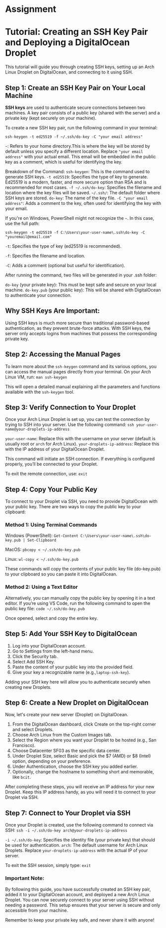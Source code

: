 # Assignment

# Tutorial: Creating an SSH Key Pair and Deploying a DigitalOcean Droplet

This tutorial will guide you through creating SSH keys, setting up an Arch Linux Droplet on DigitalOcean, and connecting to it using SSH.

## Step 1: Create an SSH Key Pair on Your Local Machine

**SSH keys** are used to authenticate secure connections between two machines. A key pair consists of a public key (shared with the server) and a private key (kept securely on your machine).

To create a new SSH key pair, run the following command in your terminal:


`ssh-keygen -t ed25519 -f ~/.ssh/do-key -C "your email address"`

`~`: Refers to your home directory.This is where the key will be stored by default unless you specify a different location.
Replace `"your email address"` with your actual email. This email will be embedded in the public key as a comment, which is useful for identifying the key.

Breakdown of the Command:
`ssh-keygen`: This is the command used to generate SSH keys.
`-t ed25519`: Specifies the type of key to generate. Ed25519 is a modern, faster, and more secure option than RSA and is recommended for most cases.
`-f ~/.ssh/do-key`: Specifies the filename and location where the key files will be saved.
`~/.ssh/`: The default folder where SSH keys are stored.
`do-key`: The name of the key file.
`-C "your email address"`: Adds a comment to the key, often used for identifying the key with your email.

If you're on Windows, PowerShell might not recognize the `~`. In this case, use the full path:

`ssh-keygen -t ed25519 -f C:\Users\your-user-name\.ssh\do-key -C "youremail@email.com"`


`-t`: Specifies the type of key (ed25519 is recommended).

`-f`: Specifies the filename and location.

`-C`: Adds a comment (optional but useful for identification).

After running the command, two files will be generated in your .ssh folder:

`do-key` (your private key): This must be kept safe and secure on your local machine.
`do-key.pub` (your public key): This will be shared with DigitalOcean to authenticate your connection.

## Why SSH Keys Are Important:
Using SSH keys is much more secure than traditional password-based authentication, as they prevent brute-force attacks. With SSH keys, the server only accepts logins from machines that possess the corresponding private key.

## Step 2: Accessing the Manual Pages
To learn more about the `ssh-keygen` command and its various options, you can access the manual pages directly from your terminal. On your Arch Linux VM, run:
`man ssh-keygen`

This will open a detailed manual explaining all the parameters and functions available with the `ssh-keygen` tool.

## Step 3: Verify Connection to Your Droplet
Once your Arch Linux Droplet is set up, you can test the connection by trying to SSH into your server. Use the following command:
`ssh your-user-name@your-droplets-ip-address`

`your-user-name`: Replace this with the username on your server (default is usually root or `arch` for Arch Linux).
`your-droplets-ip-address`: Replace this with the IP address of your DigitalOcean Droplet.

This command will initiate an SSH connection. If everything is configured properly, you’ll be connected to your Droplet.

To exit the remote connection, use:
`exit`

## Step 4: Copy Your Public Key

To connect to your Droplet via SSH, you need to provide DigitalOcean with your public key. There are two ways to copy the public key to your clipboard:

### Method 1: Using Terminal Commands
Windows (PowerShell):
`Get-Content C:\Users\your-user-name\.ssh\do-key.pub | Set-Clipboard`

MacOS:
`pbcopy < ~/.ssh/do-key.pub`

Linux:
`wl-copy < ~/.ssh/do-key.pub`

These commands will copy the contents of your public key file (do-key.pub) to your clipboard so you can paste it into DigitalOcean.

### Method 2: Using a Text Editor
Alternatively, you can manually copy the public key by opening it in a text editor. If you’re using VS Code, run the following command to open the public key file:
`code ~/.ssh/do-key.pub`

Once opened, select and copy the entire key.

## Step 5: Add Your SSH Key to DigitalOcean
1. Log into your DigitalOcean account.
2. Go to Settings from the left-hand menu.
3. Click the Security tab.
4. Select Add SSH Key.
5. Paste the content of your public key into the provided field.
6. Give your key a recognizable name (e.g.,`laptop-ssh-key`).

Adding your SSH key here will allow you to authenticate securely when creating new Droplets.

## Step 6: Create a New Droplet on DigitalOcean
Now, let's create your new server (Droplet) on DigitalOcean.

1. From the DigitalOcean dashboard, click Create on the top-right corner and select Droplets.
2. Choose Arch Linux from the Custom Images tab.
3. Select the Region where you want your Droplet to be hosted (e.g., San Francisco).
4. Choose Datacenter SF03 as the specific data center.
5. Under Droplet Size, select Basic and pick the $7 (AMD) or $8 (Intel) option, depending on your preference.
6. Under Authentication, choose the SSH key you added earlier.
7. Optionally, change the hostname to something short and memorable, like `bcit`.

After completing these steps, you will receive an IP address for your new Droplet. Keep this IP address handy, as you will need it to connect to your Droplet via SSH.

## Step 7: Connect to Your Droplet via SSH
Once your Droplet is created, use the following command to connect via SSH:
`ssh -i ~/.ssh/do-key arch@your-droplets-ip-address`

`-i ~/.ssh/do-key`: Specifies the identity file (your private key) that should be used for authentication.
`arch`: The default username for Arch Linux Droplets.
Replace `your-droplets-ip-address` with the actual IP of your server.

To exit the SSH session, simply type:
`exit`

### Important Note:
By following this guide, you have successfully created an SSH key pair, added it to your DigitalOcean account, and deployed a new Arch Linux Droplet. You can now securely connect to your server using SSH without needing a password. This setup ensures that your server is secure and only accessible from your machine.

Remember to keep your private key safe, and never share it with anyone!














